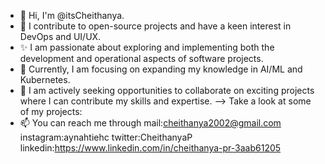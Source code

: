 - 👋 Hi, I'm @itsCheithanya.
- 👀 I contribute to open-source projects and have a keen interest in DevOps and UI/UX.
- ✨ I am passionate about exploring and implementing both the development and operational aspects of software projects.
- 🌱 Currently, I am focusing on expanding my knowledge in AI/ML and Kubernetes.
- 💞️ I am actively seeking opportunities to collaborate on exciting projects where I can contribute my skills and expertise.
--> Take a look at some of my projects:
- 📫 You can reach me through mail:cheithanya2002@gmail.com
                              instagram:aynahtiehc
                              twitter:CheithanyaP
                              linkedin:https://www.linkedin.com/in/cheithanya-pr-3aab61205

<!---
itsCheithanya/itsCheithanya is a ✨ special ✨ repository because its `README.md` (this file) appears on your GitHub profile.
You can click the Preview link to take a look at your changes.
--->
